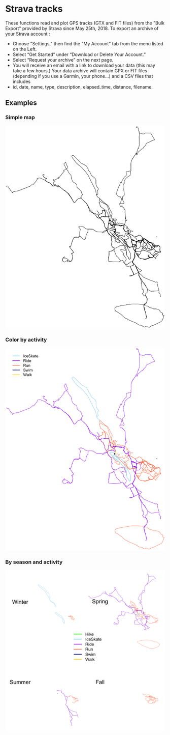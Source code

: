 # Strava tracks
These functions read and plot GPS tracks (GTX and FIT files) from the "Bulk Export" provided by Strava since May 25th, 2018.
To export an archive of your Strava account :
  - Choose "Settings," then find the "My Account" tab from the menu listed on the Left.
  - Select “Get Started” under “Download or Delete Your Account.”
  - Select “Request your archive” on the next page.
  - You will receive an email with a link to download your data (this may take a few hours.)
Your data archive will contain GPX or FIT files (depending if you use a Garmin, your phone...) and a CSV files that includes
  - id, date, name, type, description, elapsed_time, distance, filename.

## Examples

### Simple map
![alt text](https://github.com/EPauthenet/Strava_tracks/blob/master/Example_map.png)
### Color by activity
![alt text](https://github.com/EPauthenet/Strava_tracks/blob/master/Example_activity.png)
### By season and activity
![alt text](https://github.com/EPauthenet/Strava_tracks/blob/master/Example_seasons.png)
